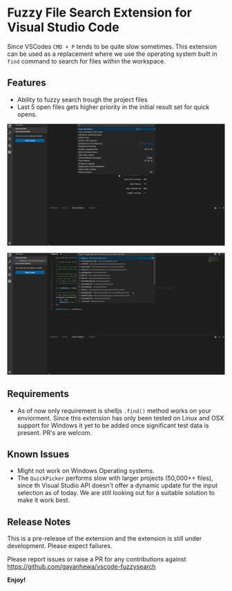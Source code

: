 # Fuzzy File Search Extension for Visual Studio Code

Since VSCodes `CMD + P` tends to be quite slow sometimes. This extension can be used as a replacement where we use the operating system built in `find` command to search for files within the workspace.

## Features

- Ability to fuzzy search trough the project files
- Last 5 open files gets higher priority in the initial result set for quick opens.

![Alt text](/assets/fuzzy-demo.gif?raw=true "Demo 1")

![Alt text](/assets/fuzzy-demo-2.gif?raw=true "Demo 2")

## Requirements

- As of now only requirement is shelljs `.find()` method works on your enviorment. Since this extension has only been tested on Linux and OSX support for Windows it yet to be added once significant test data is present. PR's are welcom.

## Known Issues

- Might not work on Windows Operating systems.
- The `QuickPicker` performs slow with larger projects (50,000++ files), since th Visual Studio API doesn't offer a dynamic update for the input selection as of today. We are still looking out for a suitable solution to make it work best.

## Release Notes

This is a pre-release of the extension and the extension is still under development. Please expect failures.

Please report issues or raise a PR for any contributions against https://github.com/gayanhewa/vscode-fuzzysearch

**Enjoy!**
